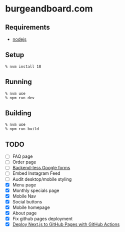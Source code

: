 # burgeandboard.com

## Requirements

* [nodejs](https://nodejs.org)

## Setup

```
% nvm install 18
```

## Running

```
% nvm use
% npm run dev
```

## Building

```
% nvm use
% npm run build
```

## TODO
* [ ] FAQ page
* [ ] Order page
* [ ] [Backend-less Google forms](https://medium.com/swlh/creating-a-backend-less-contact-form-using-google-forms-852157dcbdbb)
* [ ] Embed Instagram Feed
* [ ] Audit desktop/mobile styling
* [x] Menu page
* [x] Monthly specials page
* [x] Mobile Nav
* [x] Social buttons
* [x] Mobile homepage
* [x] About page
* [x] Fix github pages deployment
* [x] [Deploy Next.js to GitHub Pages with GitHub Actions](https://github.com/gregrickaby/nextjs-github-pages)
